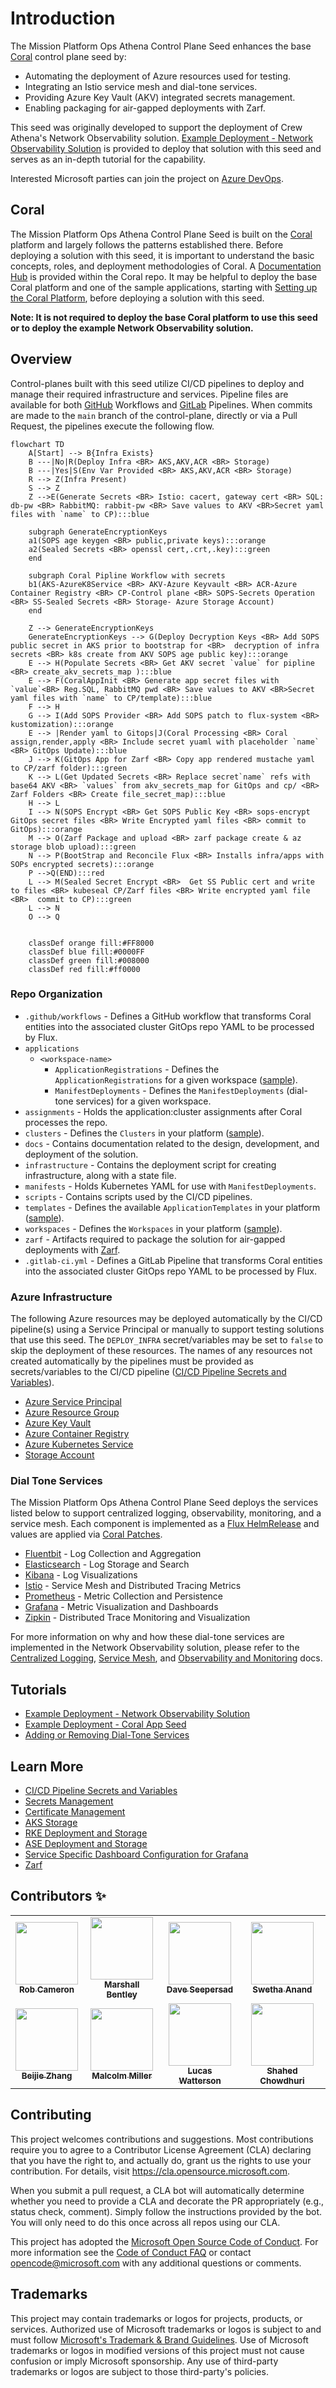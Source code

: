 # Introduction

The Mission Platform Ops Athena Control Plane Seed enhances the base [Coral](https://github.com/microsoft/coral) control plane seed by:

- Automating the deployment of Azure resources used for testing.
- Integrating an Istio service mesh and dial-tone services.
- Providing Azure Key Vault (AKV) integrated secrets management.
- Enabling packaging for air-gapped deployments with Zarf.

This seed was originally developed to support the deployment of Crew Athena's Network Observability solution.  [Example Deployment - Network Observability Solution](./docs/tutorials/no_tutorial.md) is provided to deploy that solution with this seed and serves as an in-depth tutorial for the capability.

Interested Microsoft parties can join the project on [Azure DevOps](https://dev.azure.com/CSECodeHub/CSE%20Gov%20-%20Mission%20Capabilities).

## Coral

The Mission Platform Ops Athena Control Plane Seed is built on the [Coral](https://github.com/microsoft/coral) platform and largely follows the patterns established there.  Before deploying a solution with this seed, it is important to understand the basic concepts, roles, and deployment methodologies of Coral.  A [Documentation Hub](https://github.com/microsoft/coral/blob/main/docs/documentation-hub.md) is provided within the Coral repo.  It may be helpful to deploy the base Coral platform and one of the sample applications, starting with [Setting up the Coral Platform](https://github.com/microsoft/coral/blob/main/docs/platform-setup.md), before deploying a solution with this seed.

**Note: It is not required to deploy the base Coral platform to use this seed or to deploy the example Network Observability solution.**

## Overview

Control-planes built with this seed utilize CI/CD pipelines to deploy and manage their required infrastructure and services.  Pipeline files are available for both [GitHub](./.github/workflows/transform.yaml) Workflows and [GitLab](./.gitlab-ci.yml) Pipelines.  When commits are made to the `main` branch of the control-plane, directly or via a Pull Request, the pipelines execute the following flow.

```mermaid
flowchart TD
    A[Start] --> B{Infra Exists}
    B ---|No|R(Deploy Infra <BR> AKS,AKV,ACR <BR> Storage)
    B ---|Yes|S(Env Var Provided <BR> AKS,AKV,ACR <BR> Storage)
    R --> Z(Infra Present)
    S --> Z
    Z -->E(Generate Secrets <BR> Istio: cacert, gateway cert <BR> SQL: db-pw <BR> RabbitMQ: rabbit-pw <BR> Save values to AKV <BR>Secret yaml files with `name` to CP):::blue
    
    subgraph GenerateEncryptionKeys
    a1(SOPS age keygen <BR> public,private keys):::orange
    a2(Sealed Secrets <BR> openssl cert,.crt,.key):::green
    end

    subgraph Coral Pipline Workflow with secrets
    b1(AKS-AzureK8Service <BR> AKV-Azure Keyvault <BR> ACR-Azure Container Registry <BR> CP-Control plane <BR> SOPS-Secrets Operation <BR> SS-Sealed Secrets <BR> Storage- Azure Storage Account)
    end

    Z --> GenerateEncryptionKeys
    GenerateEncryptionKeys --> G(Deploy Decryption Keys <BR> Add SOPS public secret in AKS prior to bootstrap for <BR>  decryption of infra secrets <BR> k8s create from AKV SOPS age public key):::orange
    E --> H(Populate Secrets <BR> Get AKV secret `value` for pipline <BR> create_akv_secrets_map ):::blue
    E --> F(CoralAppInit <BR> Generate app secret files with `value`<BR> Reg.SQL, RabbitMQ pwd <BR> Save values to AKV <BR>Secret yaml files with `name` to CP/template):::blue
    F --> H
    G --> I(Add SOPS Provider <BR> Add SOPS patch to flux-system <BR> kustomization):::orange
    E --> |Render yaml to Gitops|J(Coral Processing <BR> Coral assign,render,apply <BR> Include secret yuaml with placeholder `name` <BR> GitOps Update):::blue
    J --> K(GitOps App for Zarf <BR> Copy app rendered mustache yaml to CP/zarf folder):::green
    K --> L(Get Updated Secrets <BR> Replace secret`name` refs with base64 AKV <BR> `values` from akv_secrets_map for GitOps and cp/ <BR> Zarf Folders <BR> Create file_secret_map):::blue
    H --> L
    I --> N(SOPS Encrypt <BR> Get SOPS Public Key <BR> sops-encrypt GitOps secret files <BR> Write Encrypted yaml files <BR> commit to GitOps):::orange
    M --> O(Zarf Package and upload <BR> zarf package create & az storage blob upload):::green
    N --> P(BootStrap and Reconcile Flux <BR> Installs infra/apps with SOPs encrypted secrets):::orange
    P -->Q(END):::red
    L --> M(Sealed Secret Encrypt <BR>  Get SS Public cert and write to files <BR> kubeseal CP/Zarf files <BR> Write encrypted yaml file <BR>  commit to CP):::green
    L --> N
    O --> Q
   

    classDef orange fill:#FF8000
    classDef blue fill:#0000FF
    classDef green fill:#008000
    classDef red fill:#ff0000
```

### Repo Organization

- `.github/workflows` - Defines a GitHub workflow that transforms Coral entities into the associated cluster GitOps repo YAML to be processed by Flux.
- `applications`
  - `<workspace-name>`
    - `ApplicationRegistrations` - Defines the `ApplicationRegistrations` for a given workspace ([sample](https://github.com/microsoft/coral/blob/main/docs/samples/ApplicationRegistration.yaml)).
    - `ManifestDeployments` - Defines the `ManifestDeployments` (dial-tone services) for a given workspace.
- `assignments` - Holds the application:cluster assignments after Coral processes the repo.
- `clusters` - Defines the `Clusters` in your platform ([sample](https://github.com/microsoft/coral/blob/main/docs/samples/Cluster.yaml)).
- `docs` - Contains documentation related to the design, development, and deployment of the solution.
- `infrastructure` - Contains the deployment script for creating infrastructure, along with a state file.
- `manifests` - Holds Kubernetes YAML for use with `ManifestDeployments`.
- `scripts` - Contains scripts used by the CI/CD pipelines.
- `templates` - Defines the available `ApplicationTemplates` in your platform ([sample](https://github.com/microsoft/coral/blob/main/docs/samples/ApplicationTemplate.yaml)).
- `workspaces` - Defines the `Workspaces` in your platform ([sample](https://github.com/microsoft/coral/blob/main/docs/samples/Workspace.yaml)).
- `zarf` - Artifacts required to package the solution for air-gapped deployments with [Zarf](https://zarf.dev).
- `.gitlab-ci.yml` - Defines a GitLab Pipeline that transforms Coral entities into the associated cluster GitOps repo YAML to be processed by Flux.

### Azure Infrastructure

The following Azure resources may be deployed automatically by the CI/CD pipeline(s) using a Service Principal or manually to support testing solutions that use this seed.  The `DEPLOY_INFRA` secret/variables may be set to `false` to skip the deployment of these resources.  The names of any resources not created automatically by the pipelines must be provided as secrets/variables to the CI/CD pipeline ([CI/CD Pipeline Secrets and Variables](./docs/learn_more/secrets_variables.md)).

- [Azure Service Principal](https://learn.microsoft.com/en-us/azure/active-directory/develop/app-objects-and-service-principals)
- [Azure Resource Group](https://learn.microsoft.com/en-us/azure/azure-resource-manager/management/manage-resource-groups-cli)
- [Azure Key Vault](https://learn.microsoft.com/en-us/azure/key-vault/general/overview)
- [Azure Container Registry](https://learn.microsoft.com/en-us/azure/container-registry/container-registry-intro)
- [Azure Kubernetes Service](https://learn.microsoft.com/en-us/azure/aks/intro-kubernetes)
- [Storage Account](https://learn.microsoft.com/en-us/azure/storage/common/storage-account-overview)

### Dial Tone Services

The Mission Platform Ops Athena Control Plane Seed deploys the services listed below to support centralized logging, observability, monitoring, and a service mesh.  Each component is implemented as a [Flux HelmRelease](https://fluxcd.io/flux/components/helm/helmreleases/) and values are applied via [Coral Patches](https://github.com/microsoft/coral/blob/main/docs/platform-patch-manifest.md).

- [Fluentbit](https://github.com/fluent/fluent-bit) - Log Collection and Aggregation
- [Elasticsearch](https://github.com/elastic/elasticsearch) - Log Storage and Search
- [Kibana](https://github.com/elastic/kibana) - Log Visualizations
- [Istio](https://github.com/istio/istio) - Service Mesh and Distributed Tracing Metrics
- [Prometheus](https://github.com/prometheus/prometheus) - Metric Collection and Persistence
- [Grafana](https://github.com/grafana/grafana) - Metric Visualization and Dashboards
- [Zipkin](https://github.com/openzipkin/zipkin) - Distributed Trace Monitoring and Visualization

For more information on why and how these dial-tone services are implemented in the Network Observability solution, please refer to the [Centralized Logging](./docs/design-decisions/centralized-logging.md), [Service Mesh](./docs/design-decisions/istio-service-mesh.md), and [Observability and Monitoring](./docs/design-decisions/observability-monitoring.md) docs.

## Tutorials

- [Example Deployment - Network Observability Solution](./docs/tutorials/no_tutorial.md)
- [Example Deployment - Coral App Seed](./docs/tutorials/coral_sample.md)
- [Adding or Removing Dial-Tone Services](./docs/tutorials/adding_dialtone_services.md)

## Learn More

- [CI/CD Pipeline Secrets and Variables](./docs/learn_more/secrets_variables.md)
- [Secrets Management](./docs/design-decisions/secret-management.md)
- [Certificate Management](./docs/design-decisions/certificate-management.md)
- [AKS Storage](./docs/design-decisions/storage-azure-fileshare.md)
- [RKE Deployment and Storage](./docs/rke/README.md)
- [ASE Deployment and Storage](./docs/ase/README.md)
- [Service Specific Dashboard Configuration for Grafana]((./docs/design-decisions/service-specific-dashboard-configuration.md))
- [Zarf](./docs/design-decisions/zarf-package-upload.md)

## Contributors ✨

<!-- ALL-CONTRIBUTORS-LIST:START - Do not remove or modify this section -->
<!-- prettier-ignore-start -->
<!-- markdownlint-disable -->
<table>
  <tr>
    <td align="center"><a href="https://github.com/robcamer"><img src="https://avatars.githubusercontent.com/u/17609294?v=4" width="100px;" alt=""/><br /><sub><b>Rob Cameron</b></sub></a><br /></td>
    <td align="center"><a href="https://github.com/marshallbentley"><img src="https://avatars.githubusercontent.com/u/88256447?v=4" width="100px;" alt=""/><br /><sub><b>Marshall Bentley</b></sub></a><br /></td>
    <td align="center"><a href="https://github.com/davesee"><img src="https://avatars.githubusercontent.com/u/68443470?v=4" width="100px;" alt=""/><br /><sub><b>Dave Seepersad</b></sub></a><br /></td>
    <td align="center"><a href="https://github.com/sweanan"><img src="https://avatars.githubusercontent.com/sweanan" width="100px;" alt=""/><br><sub><b>
    Swetha Anand</b></sub></a><br /></td>
  <tr>
    <td align="center"><a href="https://github.com/beijiez"><img src="https://avatars.githubusercontent.com/u/98988442?v=4" width="100px;" alt=""/><br /><sub><b>Beijie Zhang</b></sub></a><br /></td>
    <td align="center"><a href="https://github.com/malcmiller"><img src="https://avatars.githubusercontent.com/u/58534574?v=4" width="100px;" alt=""/><br /><sub><b>Malcolm Miller</b></sub></a><br /></td>
    <td align="center"><a href="https://github.com/lucaswatterson"><img src="https://avatars.githubusercontent.com/u/1297951?v=4" width="100px;" alt=""/><br /><sub><b>Lucas Watterson</b></sub></a><br /></td>
    <td align="center"><a href="https://github.com/shahedc"><img src="https://avatars.githubusercontent.com/u/779562?v=4" width="100px;" alt=""/><br /><sub><b>
    Shahed Chowdhuri</b></sub></a><br /></td>
  </tr>
</table>

<!-- markdownlint-enable -->
<!-- prettier-ignore-end -->
<!-- ALL-CONTRIBUTORS-LIST:END -->

## Contributing

This project welcomes contributions and suggestions.  Most contributions require you to agree to a Contributor License Agreement (CLA) declaring that you have the right to, and actually do, grant us the rights to use your contribution. For details, visit <https://cla.opensource.microsoft.com>.

When you submit a pull request, a CLA bot will automatically determine whether you need to provide a CLA and decorate the PR appropriately (e.g., status check, comment). Simply follow the instructions provided by the bot.  You will only need to do this once across all repos using our CLA.

This project has adopted the [Microsoft Open Source Code of Conduct](https://opensource.microsoft.com/codeofconduct/).
For more information see the [Code of Conduct FAQ](https://opensource.microsoft.com/codeofconduct/faq/) or
contact [opencode@microsoft.com](mailto:opencode@microsoft.com) with any additional questions or comments.

## Trademarks

This project may contain trademarks or logos for projects, products, or services. Authorized use of Microsoft trademarks or logos is subject to and must follow [Microsoft's Trademark & Brand Guidelines](https://www.microsoft.com/en-us/legal/intellectualproperty/trademarks/usage/general).  Use of Microsoft trademarks or logos in modified versions of this project must not cause confusion or imply Microsoft sponsorship.  Any use of third-party trademarks or logos are subject to those third-party's policies.
